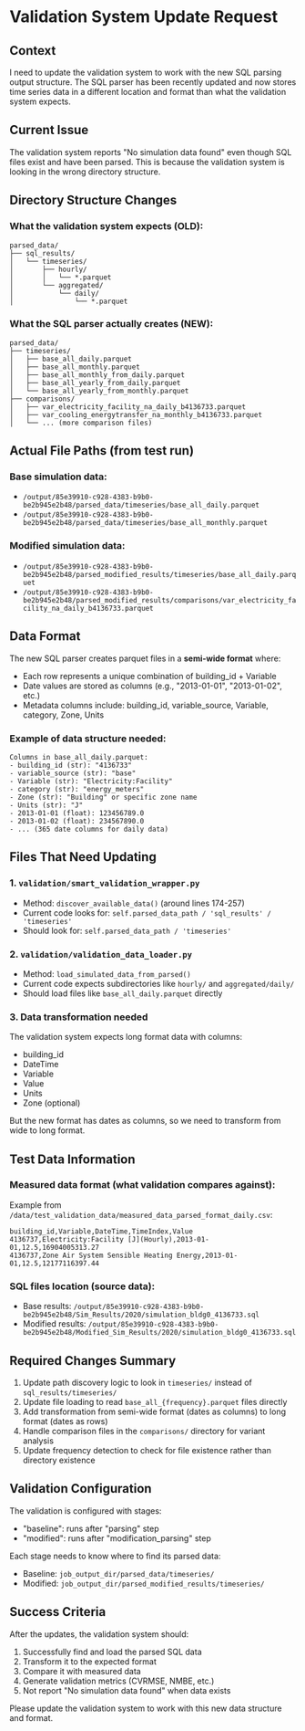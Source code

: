 # Validation System Update Request

## Context
I need to update the validation system to work with the new SQL parsing output structure. The SQL parser has been recently updated and now stores time series data in a different location and format than what the validation system expects.

## Current Issue
The validation system reports "No simulation data found" even though SQL files exist and have been parsed. This is because the validation system is looking in the wrong directory structure.

## Directory Structure Changes

### What the validation system expects (OLD):
```
parsed_data/
├── sql_results/
│   └── timeseries/
│       ├── hourly/
│       │   └── *.parquet
│       └── aggregated/
│           └── daily/
│               └── *.parquet
```

### What the SQL parser actually creates (NEW):
```
parsed_data/
├── timeseries/
│   ├── base_all_daily.parquet
│   ├── base_all_monthly.parquet
│   ├── base_all_monthly_from_daily.parquet
│   ├── base_all_yearly_from_daily.parquet
│   └── base_all_yearly_from_monthly.parquet
├── comparisons/
│   ├── var_electricity_facility_na_daily_b4136733.parquet
│   ├── var_cooling_energytransfer_na_monthly_b4136733.parquet
│   └── ... (more comparison files)
```

## Actual File Paths (from test run)

### Base simulation data:
- `/output/85e39910-c928-4383-b9b0-be2b945e2b48/parsed_data/timeseries/base_all_daily.parquet`
- `/output/85e39910-c928-4383-b9b0-be2b945e2b48/parsed_data/timeseries/base_all_monthly.parquet`

### Modified simulation data:
- `/output/85e39910-c928-4383-b9b0-be2b945e2b48/parsed_modified_results/timeseries/base_all_daily.parquet`
- `/output/85e39910-c928-4383-b9b0-be2b945e2b48/parsed_modified_results/comparisons/var_electricity_facility_na_daily_b4136733.parquet`

## Data Format

The new SQL parser creates parquet files in a **semi-wide format** where:
- Each row represents a unique combination of building_id + Variable
- Date values are stored as columns (e.g., "2013-01-01", "2013-01-02", etc.)
- Metadata columns include: building_id, variable_source, Variable, category, Zone, Units

### Example of data structure needed:
```
Columns in base_all_daily.parquet:
- building_id (str): "4136733"
- variable_source (str): "base"
- Variable (str): "Electricity:Facility"
- category (str): "energy_meters"
- Zone (str): "Building" or specific zone name
- Units (str): "J"
- 2013-01-01 (float): 123456789.0
- 2013-01-02 (float): 234567890.0
- ... (365 date columns for daily data)
```

## Files That Need Updating

### 1. `validation/smart_validation_wrapper.py`
- Method: `discover_available_data()` (around lines 174-257)
- Current code looks for: `self.parsed_data_path / 'sql_results' / 'timeseries'`
- Should look for: `self.parsed_data_path / 'timeseries'`

### 2. `validation/validation_data_loader.py`
- Method: `load_simulated_data_from_parsed()`
- Current code expects subdirectories like `hourly/` and `aggregated/daily/`
- Should load files like `base_all_daily.parquet` directly

### 3. Data transformation needed
The validation system expects long format data with columns:
- building_id
- DateTime
- Variable
- Value
- Units
- Zone (optional)

But the new format has dates as columns, so we need to transform from wide to long format.

## Test Data Information

### Measured data format (what validation compares against):
Example from `/data/test_validation_data/measured_data_parsed_format_daily.csv`:
```csv
building_id,Variable,DateTime,TimeIndex,Value
4136737,Electricity:Facility [J](Hourly),2013-01-01,12.5,16904005313.27
4136737,Zone Air System Sensible Heating Energy,2013-01-01,12.5,12177116397.44
```

### SQL files location (source data):
- Base results: `/output/85e39910-c928-4383-b9b0-be2b945e2b48/Sim_Results/2020/simulation_bldg0_4136733.sql`
- Modified results: `/output/85e39910-c928-4383-b9b0-be2b945e2b48/Modified_Sim_Results/2020/simulation_bldg0_4136733.sql`

## Required Changes Summary

1. Update path discovery logic to look in `timeseries/` instead of `sql_results/timeseries/`
2. Update file loading to read `base_all_{frequency}.parquet` files directly
3. Add transformation from semi-wide format (dates as columns) to long format (dates as rows)
4. Handle comparison files in the `comparisons/` directory for variant analysis
5. Update frequency detection to check for file existence rather than directory existence

## Validation Configuration
The validation is configured with stages:
- "baseline": runs after "parsing" step
- "modified": runs after "modification_parsing" step

Each stage needs to know where to find its parsed data:
- Baseline: `job_output_dir/parsed_data/timeseries/`
- Modified: `job_output_dir/parsed_modified_results/timeseries/`

## Success Criteria
After the updates, the validation system should:
1. Successfully find and load the parsed SQL data
2. Transform it to the expected format
3. Compare it with measured data
4. Generate validation metrics (CVRMSE, NMBE, etc.)
5. Not report "No simulation data found" when data exists

Please update the validation system to work with this new data structure and format.